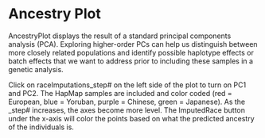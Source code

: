 # Ancestry Plot

AncestryPlot displays the result of a standard principal components analysis (PCA). Exploring higher-order PCs can help us distinguish between more closely related populations and identify possible haplotype effects or batch effects that we want to address prior to including these samples in a genetic analysis.

Click on raceImputations_step# on the left side of the plot to turn on PC1 and PC2. The HapMap samples are included and color coded (red = European, blue = Yoruban, purple = Chinese, green = Japanese). As the _step# increases, the axes become more level. The ImputedRace button under the x-axis will color the points based on what the predicted ancestry of the individuals is.